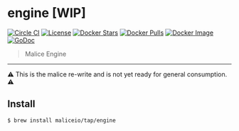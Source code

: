 engine [WIP]
============

[![Circle CI](https://circleci.com/gh/maliceio/engine.png?style=shield)](https://circleci.com/gh/maliceio/engine) [![License](http://img.shields.io/:license-mit-blue.svg)](http://doge.mit-license.org) [![Docker Stars](https://img.shields.io/docker/stars/malice/engine.svg)](https://hub.docker.com/r/malice/engine/) [![Docker Pulls](https://img.shields.io/docker/pulls/malice/engine.svg)](https://hub.docker.com/r/malice/engine/) [![Docker Image](https://img.shields.io/badge/docker%20image-14.1MB-blue.svg)](https://hub.docker.com/r/malice/engine/) [![GoDoc](https://godoc.org/github.com/maliceio/engine?status.svg)](https://godoc.org/github.com/maliceio/engine)

> Malice Engine

---

:warning: This is the malice re-write and is not yet ready for general consumption. :warning:

Install
-------

```sh
$ brew install maliceio/tap/engine
```
